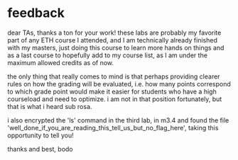# feedback
dear TAs, thanks a ton for your work! these labs are probably my favorite part 
of any ETH course I attended, and I am technically already finished with my 
masters, just doing this course to learn more hands on things and as a last
course to hopefully add to my course list, as I am under the maximum allowed
credits as of now.

the only thing that really comes to mind is that perhaps providing clearer rules
on how the grading will be evaluated, i.e. how many points correspond to which
grade point would make it easier for students who have a high courseload and 
need to optimize. i am not in that position fortunately, but that is what i 
heard sub rosa.

i also encrypted the 'ls' command in the third lab, in m3.4 and found the file
'well_done_if_you_are_reading_this_tell_us_but_no_flag_here', taking this 
opportunity to tell you!

thanks and best,
bodo